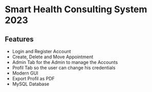 # Smart Health Consulting System 2023

## Features
* Login and Register Account
* Create, Delete and Move Appointment
* Admin Tab for the Admin to manage the Accounts
* Profil Tab so the user can change his credentials
* Modern GUI
* Export Profil as PDF
* MySQL Database


